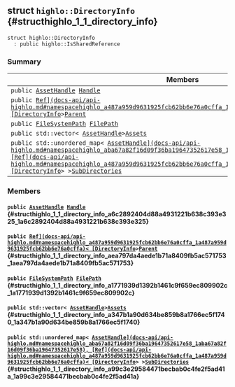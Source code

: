## struct `highlo::DirectoryInfo` {#structhighlo_1_1_directory_info}

```
struct highlo::DirectoryInfo
  : public highlo::IsSharedReference
```

### Summary

 Members                        | Descriptions                                
--------------------------------|---------------------------------------------
`public `[`AssetHandle`](docs-api/api-highlo.md#namespacehighlo_aba67a82f16d09f36ba19647352617e58_1aba67a82f16d09f36ba19647352617e58)` `[`Handle`](#structhighlo_1_1_directory_info_a6c2892404d88a4931221b638c393e325_1a6c2892404d88a4931221b638c393e325) | 
`public `[`Ref](docs-api/api-highlo.md#namespacehighlo_a487a959d9631925fcb62bb6e76a0cffa_1a487a959d9631925fcb62bb6e76a0cffa)< [DirectoryInfo`](#structhighlo_1_1_directory_info)` > `[`Parent`](#structhighlo_1_1_directory_info_aea797da4aede1b71a8409fb5ac571753_1aea797da4aede1b71a8409fb5ac571753) | 
`public `[`FileSystemPath`](docs-api/api-highlo--FileSystemPath.md#classhighlo_1_1_file_system_path)` `[`FilePath`](#structhighlo_1_1_directory_info_a1771939d1392b1461c9f659ec809902c_1a1771939d1392b1461c9f659ec809902c) | 
`public std::vector< `[`AssetHandle`](docs-api/api-highlo.md#namespacehighlo_aba67a82f16d09f36ba19647352617e58_1aba67a82f16d09f36ba19647352617e58)` > `[`Assets`](#structhighlo_1_1_directory_info_a347b1a90d634be859b8a1766ec5f1740_1a347b1a90d634be859b8a1766ec5f1740) | 
`public std::unordered_map< `[`AssetHandle](docs-api/api-highlo.md#namespacehighlo_aba67a82f16d09f36ba19647352617e58_1aba67a82f16d09f36ba19647352617e58), [Ref](docs-api/api-highlo.md#namespacehighlo_a487a959d9631925fcb62bb6e76a0cffa_1a487a959d9631925fcb62bb6e76a0cffa)< [DirectoryInfo`](#structhighlo_1_1_directory_info)` > > `[`SubDirectories`](#structhighlo_1_1_directory_info_a99c3e29584471becbab0c4fe2f5ad41a_1a99c3e29584471becbab0c4fe2f5ad41a) | 

### Members

#### `public `[`AssetHandle`](docs-api/api-highlo.md#namespacehighlo_aba67a82f16d09f36ba19647352617e58_1aba67a82f16d09f36ba19647352617e58)` `[`Handle`](#structhighlo_1_1_directory_info_a6c2892404d88a4931221b638c393e325_1a6c2892404d88a4931221b638c393e325) {#structhighlo_1_1_directory_info_a6c2892404d88a4931221b638c393e325_1a6c2892404d88a4931221b638c393e325}

#### `public `[`Ref](docs-api/api-highlo.md#namespacehighlo_a487a959d9631925fcb62bb6e76a0cffa_1a487a959d9631925fcb62bb6e76a0cffa)< [DirectoryInfo`](#structhighlo_1_1_directory_info)` > `[`Parent`](#structhighlo_1_1_directory_info_aea797da4aede1b71a8409fb5ac571753_1aea797da4aede1b71a8409fb5ac571753) {#structhighlo_1_1_directory_info_aea797da4aede1b71a8409fb5ac571753_1aea797da4aede1b71a8409fb5ac571753}

#### `public `[`FileSystemPath`](docs-api/api-highlo--FileSystemPath.md#classhighlo_1_1_file_system_path)` `[`FilePath`](#structhighlo_1_1_directory_info_a1771939d1392b1461c9f659ec809902c_1a1771939d1392b1461c9f659ec809902c) {#structhighlo_1_1_directory_info_a1771939d1392b1461c9f659ec809902c_1a1771939d1392b1461c9f659ec809902c}

#### `public std::vector< `[`AssetHandle`](docs-api/api-highlo.md#namespacehighlo_aba67a82f16d09f36ba19647352617e58_1aba67a82f16d09f36ba19647352617e58)` > `[`Assets`](#structhighlo_1_1_directory_info_a347b1a90d634be859b8a1766ec5f1740_1a347b1a90d634be859b8a1766ec5f1740) {#structhighlo_1_1_directory_info_a347b1a90d634be859b8a1766ec5f1740_1a347b1a90d634be859b8a1766ec5f1740}

#### `public std::unordered_map< `[`AssetHandle](docs-api/api-highlo.md#namespacehighlo_aba67a82f16d09f36ba19647352617e58_1aba67a82f16d09f36ba19647352617e58), [Ref](docs-api/api-highlo.md#namespacehighlo_a487a959d9631925fcb62bb6e76a0cffa_1a487a959d9631925fcb62bb6e76a0cffa)< [DirectoryInfo`](#structhighlo_1_1_directory_info)` > > `[`SubDirectories`](#structhighlo_1_1_directory_info_a99c3e29584471becbab0c4fe2f5ad41a_1a99c3e29584471becbab0c4fe2f5ad41a) {#structhighlo_1_1_directory_info_a99c3e29584471becbab0c4fe2f5ad41a_1a99c3e29584471becbab0c4fe2f5ad41a}

